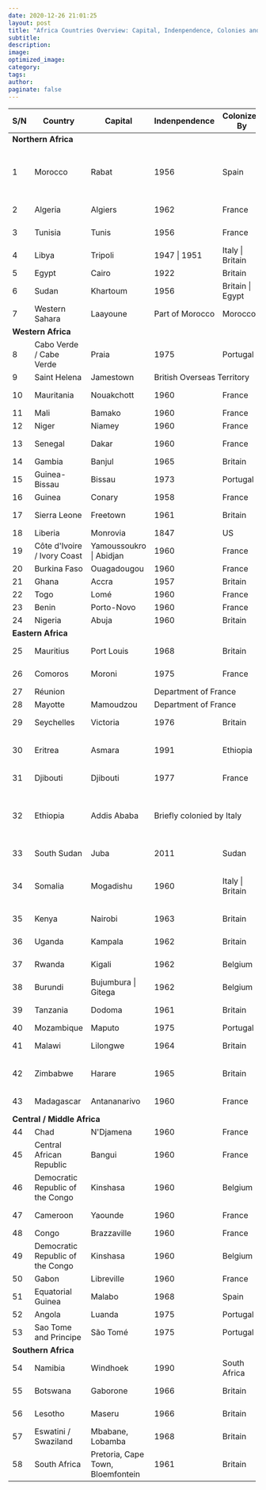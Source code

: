 ```yaml
---
date: 2020-12-26 21:01:25
layout: post
title: "Africa Countries Overview: Capital, Indenpendence, Colonies and Languages"
subtitle:
description:
image:
optimized_image:
category:
tags:
author:
paginate: false
---
```


<table  style="width:500px">
  <thead>
    <tr>
      <th> S/N </th>
      <th>Country</th>
      <th>Capital</th>
      <th>Indenpendence</th>
      <th>Colonized By</th>
      <th>Languages</th>
    </tr>
  </thead>
  <tfoot>
    <tr>
    </tr>
  </tfoot>
  <tbody>
    <tr id="ROW1">
      <td colspan=6> <b>Northern Africa</b> </td>
    </tr>
    <tr>
      <td> 1 </td>
      <td> Morocco </td>
      <td> Rabat </td>
      <td> 1956 </td>
      <td> Spain </td>
      <td> Arabic*, French, Berber dialects, Spanish </td>
    </tr>
    <tr>
      <td> 2 </td>
      <td> Algeria </td>
      <td> Algiers </td>
      <td> 1962 </td>
      <td> France </td>
      <td> Arabic*, French </td>
    </tr>
    <tr>
      <td> 3 </td>
      <td> Tunisia </td>
      <td> Tunis </td>
      <td> 1956 </td>
      <td> France </td>
      <td> Arabic*, French </td>
    </tr>
    <tr>
      <td> 4 </td>
      <td> Libya </td>
      <td> Tripoli </td>
      <td> 1947 | 1951 </td>
      <td> Italy | Britain </td>
      <td> Arabic*, Italian, English </td>
    </tr> 
    <tr>
      <td> 5 </td>
      <td> Egypt </td>
      <td> Cairo </td>
      <td> 1922 </td>
      <td> Britain </td>
      <td> Arabic* </td>
    </tr>
    <tr>
      <td> 6 </td>
      <td> Sudan </td>
      <td> Khartoum </td>
      <td> 1956 </td>
      <td> Britain | Egypt </td>
      <td> Arabic*, English </td>
    </tr>
    <tr>
      <td> 7 </td>
      <td> Western Sahara </td>
      <td> Laayoune </td>
      <td> Part of Morocco </td>
      <td> Morocco </td>
      <td> Spanish </td>
    </tr>
    <tr>
      <td colspan=6> <b>Western Africa</b> </td>
    </tr>
    <tr>
      <td> 8 </td>
      <td> Cabo Verde / Cabe Verde </td>
      <td> Praia </td>
      <td> 1975 </td>
      <td> Portugal </td>
      <td> Portuguese </td>
    </tr>
    <tr>
      <td> 9 </td>
      <td> Saint Helena </td>
      <td> Jamestown </td>
      <td colspan=3> British Overseas Territory </td>
    </tr>
    <tr>
      <td> 10 </td>
      <td> Mauritania </td>
      <td> Nouakchott </td>
      <td>  1960 </td>
      <td> France </td>
      <td> Arabic*, French </td>
    </tr> 
    <tr>
      <td> 11 </td>
      <td> Mali </td>
      <td> Bamako </td>
      <td> 1960 </td>
      <td> France </td>
      <td> French*</td>
    </tr>
    <tr>
      <td> 12 </td>
      <td> Niger </td>
      <td> Niamey </td>
      <td> 1960 </td>
      <td> France </td>
      <td> French* </td>
    </tr>
    <tr>
      <td> 13 </td>
      <td> Senegal </td>
      <td> Dakar </td>
      <td> 1960 </td>
      <td> France </td>
      <td> French, Wolof, Arabic </td>
    </tr>
    <tr>
      <td> 14 </td>
      <td> Gambia </td>
      <td> Banjul </td>
      <td> 1965 </td>
      <td> Britain </td>
      <td> English* </td>
    </tr> 
    <tr>
      <td> 15 </td>
      <td> Guinea-Bissau </td>
      <td> Bissau </td>
      <td> 1973 </td>
      <td> Portugal </td>
      <td> Portuguese* </td>
    </tr>
    <tr>
      <td> 16 </td>
      <td> Guinea </td>
      <td> Conary </td>
      <td>  1958 </td>
      <td> France </td>
      <td> French </td>
    </tr>
    <tr>
      <td> 17 </td>
      <td> Sierra Leone </td>
      <td> Freetown </td>
      <td> 1961 </td>
      <td> Britain </td>
      <td> English*, Krio, Mende</td>
    </tr>
    <tr>
      <td> 18 </td>
      <td> Liberia </td>
      <td> Monrovia </td>
      <td> 1847 </td>
      <td> US </td>
      <td> English* </td>
    </tr>
    <tr>
      <td> 19 </td>
      <td> Côte d'Ivoire / Ivory Coast </td>
      <td> Yamoussoukro | Abidjan </td>
      <td> 1960 </td>
      <td> France </td>
      <td> French </td>
    </tr>
    <tr>
      <td> 20 </td>
      <td> Burkina Faso </td>
      <td> Ouagadougou </td>
      <td> 1960 </td>
      <td> France </td>
      <td> French* </td>
    </tr> 
    <tr>
      <td> 21 </td>
      <td> Ghana </td>
      <td> Accra </td>
      <td> 1957 </td>
      <td> Britain </td>
      <td> English* </td>
    </tr>
    <tr>
      <td> 22 </td>
      <td> Togo </td>
      <td> Lomé </td>
      <td> 1960 </td>
      <td> France </td>
      <td> French </td>
    </tr>
    <tr>
      <td> 23 </td>
      <td> Benin </td>
      <td> Porto-Novo </td>
      <td> 1960 </td>
      <td> France </td>
      <td> French* </td>
    </tr>
    <tr>
      <td> 24 </td>
      <td> Nigeria </td>
      <td> Abuja </td>
      <td> 1960 </td>
      <td> Britain </td>
      <td> English </td>
    </tr>
    <tr id="ROW1">
      <td colspan=6> <b>Eastern Africa</b> </td>
    </tr>
    <tr>
      <td> 25 </td>
      <td> Mauritius </td>
      <td> Port Louis </td>
      <td> 1968 </td>
      <td> Britain </td>
      <td> English*, French </td>
    </tr> 
    <tr>
      <td> 26 </td>
      <td> Comoros </td>
      <td> Moroni </td>
      <td> 1975 </td>
      <td> France </td>
      <td> Comorian*, French, Arabic</td>
    </tr> 
    <tr>
      <td> 27 </td>
      <td> Réunion </td>
      <td> </td>
      <td colspan=3> Department of France</td>
      <td></td>
    </tr>
    <tr>
      <td> 28 </td>
      <td> Mayotte </td>
      <td> Mamoudzou </td>
      <td colspan=3> Department of France</td>
    </tr>
    <tr>
      <td> 29 </td>
      <td> Seychelles </td>
      <td> Victoria </td>
      <td> 1976 </td>
      <td> Britain </td>
      <td>English*, French</td>
    </tr>
    <tr>
      <td> 30 </td>
      <td> Eritrea </td>
      <td> Asmara </td>
      <td> 1991</td>
      <td> Ethiopia </td>
      <td> Tigrinya, English, Arabic</td>
    </tr>
    <tr>
      <td> 31 </td>
      <td> Djibouti </td>
      <td> Djibouti </td>
      <td> 1977 </td>
      <td> France </td>
      <td> French*, Arabic</td>
    </tr> 
    <tr>
      <td> 32 </td>
      <td> Ethiopia </td>
      <td> Addis Ababa </td>
      <td colspan=2> Briefly colonied by Italy </td>
      <td> English,Afar, Amharic, Oromo, Somali, Tigrinya</td>
    </tr>
    <tr>
      <td> 33 </td>
      <td> South Sudan </td>
      <td> Juba </td>
      <td> 2011 </td>
      <td> Sudan </td>
      <td> English*, Swahili</td>
    </tr>
    <tr>
      <td> 34 </td>
      <td> Somalia </td>
      <td> Mogadishu </td>
      <td> 1960 </td>
      <td> Italy | Britain</td>
      <td> Somali*, Arabic, English, Italian[</td>
    </tr>
    <tr>
      <td> 35 </td>
      <td> Kenya </td>
      <td> Nairobi </td>
      <td> 1963 </td>
      <td> Britain </td>
      <td> English*, Swahili</td>
    </tr>
    <tr>
      <td> 36 </td>
      <td> Uganda </td>
      <td> Kampala </td>
      <td> 1962 </td>
      <td> Britain </td>
      <td> English*, Swahili</td>
    </tr>
    <tr>
      <td> 37 </td>
      <td> Rwanda </td>
      <td> Kigali </td>
      <td> 1962 </td>
      <td> Belgium </td>
      <td> English*, French</td>
    </tr> 
    <tr>
      <td> 38 </td>
      <td> Burundi </td>
      <td> Bujumbura | Gitega </td>
      <td> 1962 </td>
      <td> Belgium </td>
      <td> Kirundi,French</td>
    </tr>
    <tr>
      <td> 39 </td>
      <td> Tanzania </td>
      <td> Dodoma </td>
      <td> 1961 </td>
      <td> Britain </td>
      <td> Swahili, English </td>
    </tr>
    <tr>
      <td> 40 </td>
      <td> Mozambique </td>
      <td> Maputo </td>
      <td> 1975 </td>
      <td> Portugal </td>
      <td> Portuguese </td>
    </tr>
    <tr>
      <td> 41 </td>
      <td> Malawi </td>
      <td> Lilongwe </td>
      <td> 1964 </td>
      <td> Britain </td>
      <td> English, Chewa </td>
    </tr>
    <tr>
      <td> 42 </td>
      <td> Zimbabwe </td>
      <td> Harare </td>
      <td> 1965 </td>
      <td> Britain </td>
      <td> English, Chewa, Chibarwe</td>
    </tr>
    <tr>
      <td> 43 </td>
      <td> Madagascar </td>
      <td> Antananarivo</td>
      <td> 1960 </td>
      <td> France </td>
      <td> Malagasy, French*</td>
    </tr> 
    <tr>
      <td colspan=6> <b>Central / Middle Africa</b> </td>
    </tr>
    <tr>
      <td> 44 </td>
      <td> Chad </td>
      <td> N'Djamena </td>
      <td> 1960 </td>
      <td> France </td>
      <td> Arabic, French</td>
    </tr>
    <tr>
      <td> 45 </td>
      <td> Central African Republic </td>
      <td> Bangui </td>
      <td> 1960 </td>
      <td> France </td>
      <td> French, Sango</td>
    </tr>
    <tr>
      <td> 46 </td>
      <td> Democratic Republic of the Congo </td>
      <td> Kinshasa </td>
      <td> 1960 </td>
      <td> Belgium </td>
      <td> French </td>
    </tr>
    <tr>
      <td> 47 </td>
      <td> Cameroon </td>
      <td> Yaounde </td>
      <td> 1960 </td>
      <td> France </td>
      <td> English, French</td>
    </tr>
    <tr>
      <td> 48 </td>
      <td> Congo </td>
      <td> Brazzaville </td>
      <td> 1960 </td>
      <td> France </td>
      <td> French </td>
    </tr>
     <tr>
      <td> 49 </td>
      <td> Democratic Republic of the Congo </td>
      <td> Kinshasa </td>
      <td> 1960 </td>
      <td> Belgium </td>
      <td> French </td>
    </tr>
    <tr>
      <td> 50 </td>
      <td> Gabon </td>
      <td> Libreville </td>
      <td> 1960 </td>
      <td> France </td>
      <td> 	French </td>
    </tr>
    <tr>
      <td> 51 </td>
      <td> Equatorial Guinea </td>
      <td> Malabo</td>
      <td> 1968 </td>
      <td> Spain </td>
      <td>Spanish, Portuguese </td>
    </tr>
    <tr>
      <td> 52 </td>
      <td> Angola </td>
      <td> Luanda </td>
      <td> 1975 </td>
      <td>  Portugal </td>
      <td> Portuguese </td>
    </tr>
    <tr>
      <td> 53 </td>
      <td> Sao Tome and Principe </td>
      <td> São Tomé </td>
      <td> 1975 </td>
      <td> Portugal </td>
      <td> Portuguese </td>
    </tr>
    <tr>
      <td colspan=6> <b>Southern Africa</b> </td>
    </tr>
    <tr>
      <td> 54 </td>
      <td> Namibia </td>
      <td> Windhoek </td>
      <td> 1990 </td>
      <td> South Africa </td>
      <td> English </td>
    </tr>
    <tr>
      <td> 55 </td>
      <td> Botswana </td>
      <td> Gaborone </td>
      <td> 1966 </td>
      <td> Britain </td>
      <td> English, Setswana</td>
    </tr>
    <tr>
      <td> 56 </td>
      <td> Lesotho </td>
      <td> Maseru </td>
      <td> 1966 </td>
      <td> Britain </td>
      <td> Sesotho, English </td>
    </tr>
    <tr>
      <td> 57 </td>
      <td> Eswatini / Swaziland </td>
      <td> Mbabane, Lobamba</td>
      <td> 1968 </td>
      <td> Britain </td>
      <td> Swazi, English </td>
    </tr>
    <tr>
      <td> 58 </td>
      <td> South Africa </td>
      <td> Pretoria, Cape Town, Bloemfontein </td>
      <td> 1961 </td>
      <td> Britain </td>
      <td> English</td>
    </tr>
   
  </tbody>
</table>
